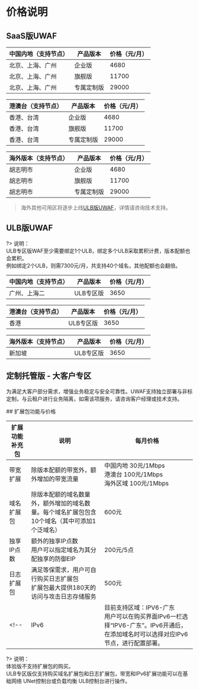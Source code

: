 # 价格说明

## SaaS版UWAF

| 中国内地（支持节点） | 产品版本  | 价格（元/月） |
| --- | --- | --- |
| 北京、上海、广州 | 企业版   | 4680 |
| 北京、上海、广州 | 旗舰版   | 11700 |  
| 北京、上海、广州 | 专属定制版 | 29000 |

| 港澳台（支持节点） | 产品版本 | 价格（元/月） |
| --- | --- | ---- |
| 香港、台湾 | 企业版   | 4680  |
| 香港、台湾 | 旗舰版   | 11700 |
| 香港、台湾 | 专属定制版 | 29000 |

| 海外版本（支持节点）| 产品版本  | 价格（元/月） |
| --- | --- | ---- |
| 胡志明市 | 企业版   | 4680 |
| 胡志明市 | 旗舰版   | 11700 |
| 胡志明市 | 专属定制版 | 29000 |

> 海外其他可用区将逐步上线[ULB版UWAF](/uewaf/steer/Price?id=ULB版UWAF)，详情请咨询技术支持。

## ULB版UWAF

?> 说明：  
ULB专区版WAF至少需要绑定1个ULB，绑定多个ULB采取累积计费，版本配额也会累积。  
例如绑定2个ULB，则需7300元/月，共支持40个域名，其他配额也会翻倍。

| 中国内地（支持节点） | 产品版本  | 价格（元/月） |
| --- | --- | --- |
| 广州、上海二 | ULB专区版 | 3650 |

| 港澳台（支持节点） | 产品版本  | 价格（元/月） |
| --- | --- | --- |
| 香港 | ULB专区版 | 3650 |

| 海外版本（支持节点）| 产品版本  | 价格（元/月） |
| --- | --- | ---- |
| 新加坡 | ULB专区版   | 3650 |


## 定制托管版 - 大客户专区

为满足大客户部分需求，增强业务稳定与安全可靠性。UWAF支持独立部署与非标定制，与云租户进行业务隔离，如需该项服务，请咨询客户经理或技术支持。

<div id="扩展包功能"></div>
## 扩展包功能与价格

| 扩展功能补充包 | 说明 | 每月价格 |
| --- | --- | --- |
| 带宽扩展      | 除版本配额的带宽外，额外增加的带宽流量 | 中国内地 30元/1Mbps<br>港澳台 100元/1Mbps <br>  海外区域 100元/1Mbps |
| 域名扩展包    | 除版本配额的域名数量外，额外增加的域名数量。每个域名扩展包包含10个域名（其中可添加1个泛域名）  | 600元    |
| 独享IP点数  | 额外的独享IP点数<br>用户可以指定域名为其分配独享的防御EIP | 200元/5点    |
| 日志扩展包 | 满足等保需求，用户可自行购买日志扩展包<br>扩展包最大提供180天的访问与攻击日志存储服务| 500元|
<!--| IPv6 | 目前支持区域：IPV6-广东 <br>用户可以在购买界面IPv6一栏选择“IPV6-广东”。IPv6开通后，在添加域名时可以选择对应IPv6节点，进行配置部署。| 850元 |-->


?> 说明：  
体验版不支持扩展包的购买。  
ULB专区版仅支持购买域名扩展包和日志扩展包，带宽和IPv6扩展功能可以在基础网络 UNet控制台或负载均衡 ULB控制台进行操作。  
